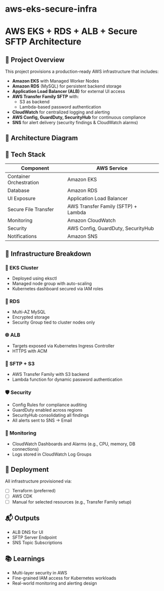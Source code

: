 # aws-eks-secure-infra
# AWS EKS + RDS + ALB + Secure SFTP Architecture

## 📌 Project Overview
This project provisions a production-ready AWS infrastructure that includes:

- **Amazon EKS** with Managed Worker Nodes
- **Amazon RDS** (MySQL) for persistent backend storage
- **Application Load Balancer (ALB)** for external UI access
- **AWS Transfer Family SFTP** with:
  - S3 as backend
  - Lambda-based password authentication
- **CloudWatch** for centralized logging and alerting
- **AWS Config, GuardDuty, SecurityHub** for continuous compliance
- **SNS** for alert delivery (security findings & CloudWatch alarms)

## 🧱 Architecture Diagram


## 🔧 Tech Stack
| Component       | AWS Service |
|----------------|-------------|
| Container Orchestration | Amazon EKS |
| Database        | Amazon RDS |
| UI Exposure     | Application Load Balancer |
| Secure File Transfer | AWS Transfer Family (SFTP) + Lambda |
| Monitoring      | Amazon CloudWatch |
| Security        | AWS Config, GuardDuty, SecurityHub |
| Notifications   | Amazon SNS |

## 📂 Infrastructure Breakdown
### 🐳 EKS Cluster
- Deployed using eksctl
- Managed node group with auto-scaling
- Kubernetes dashboard secured via IAM roles

### 💾 RDS
- Multi-AZ MySQL
- Encrypted storage
- Security Group tied to cluster nodes only

### 🌐 ALB
- Targets exposed via Kubernetes Ingress Controller
- HTTPS with ACM

### 🔐 SFTP + S3
- AWS Transfer Family with S3 backend
- Lambda function for dynamic password authentication

### 🛡️ Security
- Config Rules for compliance auditing
- GuardDuty enabled across regions
- SecurityHub consolidating all findings
- All alerts sent to SNS → Email

### 🔔 Monitoring
- CloudWatch Dashboards and Alarms (e.g., CPU, memory, DB connections)
- Logs stored in CloudWatch Log Groups

## 🚀 Deployment
All infrastructure provisioned via:
- [ ] Terraform (preferred)
- [ ] AWS CDK
- [ ] Manual for selected resources (e.g., Transfer Family setup)

## 📬 Outputs
- ALB DNS for UI
- SFTP Server Endpoint
- SNS Topic Subscriptions

## 📚 Learnings
- Multi-layer security in AWS
- Fine-grained IAM access for Kubernetes workloads
- Real-world monitoring and alerting design
